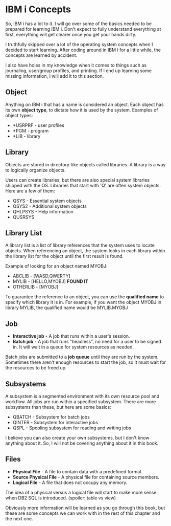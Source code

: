 # IBM i Concepts

So, IBM i has a lot to it.
I will go over some of the basics needed to be prepared for learning IBM i.
Don't expect to fully understand everything at first, everything will get clearer
once you get your hands dirty.

I truthfully skipped over a lot of the operating system concepts when I decided to start learning.
After coding around in IBM i for a little while, the concepts are learned by accident.


I also have holes in my knowledge when it comes to things such as journaling, user/group profiles, and printing.
If I end up learning some missing information, I will add it to this section.


## Object
Anything on IBM i that has a name is considered an object.
Each object has its own **object type**, to dictate how it is used by the system.
Examples of object types:
* *USRPRF - user profiles
* *PGM - program
* *LIB - library


## Library
Objects are stored in directory-like objects called libraries.
A library is a way to logically organize objects.

Users can create libraries, but there are also special system libraries shipped with the OS.
Libraries that start with 'Q' are often system objects.
Here are a few of them:
* QSYS - Essential system objects
* QSYS2 - Additional system objects
* QHLPSYS - Help information
* QUSRSYS


## Library List
A library list is a list of library references that the system uses to locate objects.
When referencing an object, the system looks in each library within the library list
for the object until the first result is found.

Example of looking for an object named MYOBJ:
* ABCLIB - [WASD,QWERTY]
* MYLIB - [HELLO,MYOBJ] **FOUND IT**
* OTHERLIB - [MYOBJ]

To guarantee the reference to an object, you can use the **qualified name** to specify which library it is in.
For example, if you want the object MYOBJ in library MYLIB, the qualified name would be MYLIB.MYOBJ


## Job
* **Interactive job** - A job that runs within a user's session.
* **Batch job** - A job that runs "headless", no need for a user to be signed in. It will wait in a queue for system resources as needed.

Batch jobs are submitted to a **job queue** until they are run by the system.
Sometimes there aren't enough resources to start the job, so it must wait for the resources to be freed up.


## Subsystems
A subsystem is a segmented environment with its own resource pool and workflow.
All jobs are run within a specified subsystem.
There are more subsystems than these, but here are some basics:
* QBATCH - Subsystem for batch jobs
* QINTER - Subsystem for interactive jobs
* QSPL - Spooling subsystem for reading and writing jobs

I believe you can also create your own subsystems, but I don't know anything about it.
So, I will not be covering anything about it in this book.


## Files
* **Physical File** - A file to contain data with a predefined format.
* **Source Physical File** - A physical file for containing source members. 
* **Logical File** - A file that does not occupy any memory. 

The idea of a physical versus a logical file will start to make more sense
when DB2 SQL is introduced. (spoiler: table vs view)


Obviously more information will be learned as you go through this book,
but these are some concepts we can work with in the rest of this chapter and the next one.

